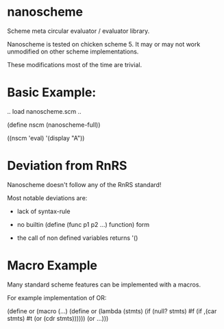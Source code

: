 # nanoscheme

Scheme meta circular evaluator / evaluator library.


Nanoscheme is tested on chicken scheme 5.
It may or may not work unmodified on other scheme implementations.

These modifications most of the time are trivial.

# Basic Example:

.. load nanoscheme.scm ..

(define nscm (nanoscheme-full))

((nscm 'eval) '(display "A"))

# Deviation from RnRS

Nanoscheme doesn't follow any of the RnRS standard!

Most notable deviations are:

- lack of syntax-rule

- no builtin (define (func p1 p2 ...) function) form

- the call of non defined variables returns '()

# Macro Example

Many standard scheme features can be implemented with a macros.

For example implementation of OR:

(define or (macro (...)
	(define or (lambda (stmts)
		(if (null? stmts)
			#f
			(if ,(car stmts)
				#t
				(or (cdr stmts))))))
	(or ...)))

